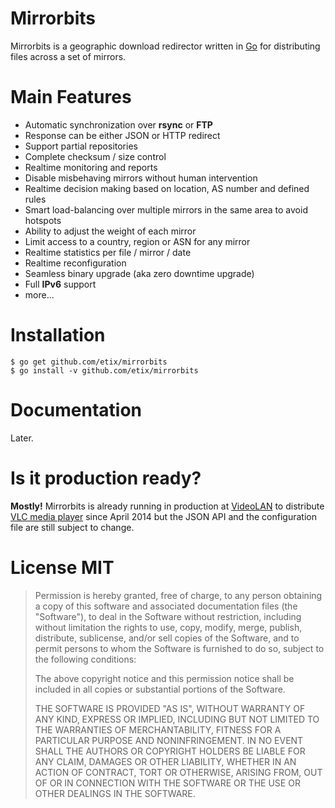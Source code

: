 Mirrorbits
===========

Mirrorbits is a geographic download redirector written in [Go](www.golang.org) for distributing files across a set of mirrors.

# Main Features

* Automatic synchronization over **rsync** or **FTP**
* Response can be either JSON or HTTP redirect
* Support partial repositories
* Complete checksum / size control
* Realtime monitoring and reports
* Disable misbehaving mirrors without human intervention
* Realtime decision making based on location, AS number and defined rules
* Smart load-balancing over multiple mirrors in the same area to avoid hotspots
* Ability to adjust the weight of each mirror
* Limit access to a country, region or ASN for any mirror
* Realtime statistics per file / mirror / date
* Realtime reconfiguration
* Seamless binary upgrade (aka zero downtime upgrade)
* Full **IPv6** support
* more...

# Installation

```
$ go get github.com/etix/mirrorbits
$ go install -v github.com/etix/mirrorbits
```

# Documentation

Later.

# Is it production ready?

**Mostly!** Mirrorbits is already running in production at [VideoLAN](http://www.videolan.org) to distribute [VLC media player](http://www.videolan.org/vlc/) since April 2014 but the JSON API and the configuration file are still subject to change.

# License MIT

> Permission is hereby granted, free of charge, to any person obtaining a copy
> of this software and associated documentation files (the "Software"), to deal
> in the Software without restriction, including without limitation the rights
> to use, copy, modify, merge, publish, distribute, sublicense, and/or sell
> copies of the Software, and to permit persons to whom the Software is
> furnished to do so, subject to the following conditions:
>
> The above copyright notice and this permission notice shall be included in
> all copies or substantial portions of the Software.
>
> THE SOFTWARE IS PROVIDED "AS IS", WITHOUT WARRANTY OF ANY KIND, EXPRESS OR
> IMPLIED, INCLUDING BUT NOT LIMITED TO THE WARRANTIES OF MERCHANTABILITY,
> FITNESS FOR A PARTICULAR PURPOSE AND NONINFRINGEMENT. IN NO EVENT SHALL THE
> AUTHORS OR COPYRIGHT HOLDERS BE LIABLE FOR ANY CLAIM, DAMAGES OR OTHER
> LIABILITY, WHETHER IN AN ACTION OF CONTRACT, TORT OR OTHERWISE, ARISING FROM,
> OUT OF OR IN CONNECTION WITH THE SOFTWARE OR THE USE OR OTHER DEALINGS IN
> THE SOFTWARE.
